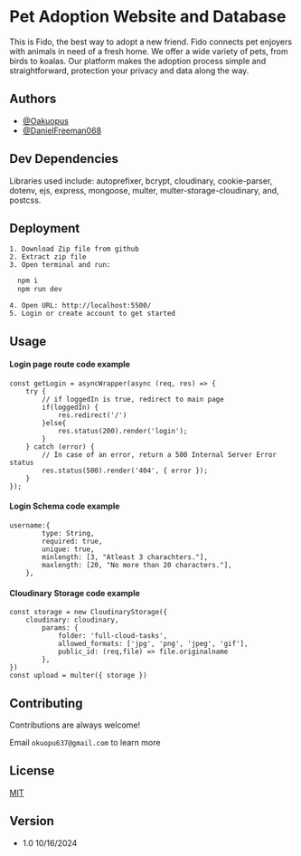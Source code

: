 
# Pet Adoption Website and Database

This is Fido, the best way to adopt a new friend. Fido connects pet enjoyers with animals in need of a fresh home. We offer a wide variety of pets, from birds to koalas. Our platform makes the adoption process simple and straightforward, protection your privacy and data along the way. 



## Authors

- [@Oakuopus](https://github.com/oakuopus)
- [@DanielFreeman068](https://github.com/DanielFreeman068)



## Dev Dependencies

Libraries used include:
autoprefixer,
bcrypt,
cloudinary,
cookie-parser,
dotenv,
ejs,
express,
mongoose,
multer,
multer-storage-cloudinary,
and, postcss.

## Deployment

    1. Download Zip file from github
    2. Extract zip file
    3. Open terminal and run:
```bash
  npm i
  npm run dev
```
    4. Open URL: http://localhost:5500/ 
    5. Login or create account to get started

## Usage

#### Login page route code example
```
const getLogin = asyncWrapper(async (req, res) => {
    try {
        // if loggedIn is true, redirect to main page
        if(loggedIn) {
            res.redirect('/')
        }else{
            res.status(200).render('login');
        }
    } catch (error) {
        // In case of an error, return a 500 Internal Server Error status
        res.status(500).render('404', { error });
    }
});
```
#### Login Schema code example    
```
username:{
        type: String,
        required: true,
        unique: true,
        minlength: [3, "Atleast 3 charachters."],
        maxlength: [20, "No more than 20 characters."],
    },
```
#### Cloudinary Storage code example
```
const storage = new CloudinaryStorage({
    cloudinary: cloudinary,
        params: {
            folder: 'full-cloud-tasks',
            allowed_formats: ['jpg', 'png', 'jpeg', 'gif'],
            public_id: (req,file) => file.originalname
        },
})
const upload = multer({ storage })
```


## Contributing

Contributions are always welcome!

Email `okuopu637@gmail.com` to learn more

## License

[MIT](https://choosealicense.com/licenses/mit/)

## Version
 - 1.0 
10/16/2024